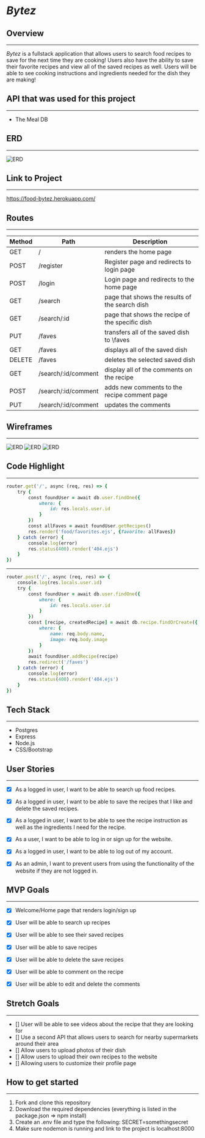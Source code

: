 # *Bytez*
## Overview
---

*Bytez* is a fullstack application that allows users to search food recipes to save for the next time they are cooking! Users also have the ability to save their favorite recipes and view all of the saved recipes as well. Users will be able to see cooking instructions and ingredients needed for the dish they are making!



## API that was used for this project
---
- The Meal DB



## ERD
---
![ERD](/static/img/erd.png)





## Link to Project 
---
https://food-bytez.herokuapp.com/



## Routes
---
| Method | Path | Description |
| ---| ----------| ---|
| GET | / | renders the home page
| POST | /register | Register page and redirects to login page
| POST | /login | Login page and redirects to the home page
| GET | /search | page that shows the results of the search dish
| GET | /search/:id | page that shows the recipe of the specific dish
| PUT | /faves | transfers all of the saved dish to \faves
| GET | /faves | displays all of the saved dish
| DELETE | /faves | deletes the selected saved dish
| GET | /search/:id/comment | display all of the comments on the recipe
| POST | /search/:id/comment | adds new comments to the recipe comment page
| PUT | /search/:id/comment | updates the comments



## Wireframes
---
![ERD](/static/img/wireframe/IMG_0977.jpg)
![ERD](/static/img/wireframe/IMG_0976.jpg)
![ERD](/static/img/wireframe/IMG_0975.jpg)




## Code Highlight
---
```ruby
router.get('/', async (req, res) => {
    try {
        const foundUser = await db.user.findOne({
            where: {
                id: res.locals.user.id
            }
        })
        const allFaves = await foundUser.getRecipes()
        res.render('food/favorites.ejs', {favorite: allFaves})
    } catch (error) {
        console.log(error)
        res.status(400).render('404.ejs')
    }
})
```
---
```ruby
router.post('/', async (req, res) => {
    console.log(res.locals.user.id)
    try {
        const foundUser = await db.user.findOne({
            where: {
                id: res.locals.user.id
            }
        })
        const [recipe, createdRecipe] = await db.recipe.findOrCreate({
            where: {
                name: req.body.name,
                image: req.body.image
            }
        })
        await foundUser.addRecipe(recipe)
        res.redirect('/faves')
    } catch (error) {
        console.log(error)
        res.status(400).render('404.ejs')
    }
})
```


## Tech Stack
---
- Postgres
- Express
- Node.js
- CSS/Bootstrap



## User Stories
---

- [X] As a logged in user, I want to be able to search up food recipes.
- [X] As a logged in user, I want to be able to save the recipes that I like and delete the saved recipes.
- [X] As a logged in user, I want to be able to see the recipe instruction as well as the ingredients I need for the recipe.
- [X] As a user, I want to be able to log in or sign up for the website.
- [X] As a logged in user, I want to be able to log out of my account.
- [X] As an admin, I want to prevent users from using the functionality of the website if they are not logged in.


## MVP Goals
---
- [X] Welcome/Home page that renders login/sign up
- [X] User will be able to search up recipes
- [X] User will be able to see their saved recipes
- [X] User will be able to save recipes
- [X] User will be able to delete the save recipes
- [X] User will be able to comment on the recipe
- [X] User will be able to edit and delete the comments



## Stretch Goals
---
- [] User will be able to see videos about the recipe that they are looking for
- [] Use a second API that allows users to search for nearby supermarkets around their area
- [] Allow users to upload photos of their dish
- [] Allow users to upload their own recipes to the website
- [] Allowing users to customize their profile page


## How to get started
---
1. Fork and clone this repository
2. Download the required dependencies (everything is listed in the package.json => npm install)
3. Create an .env file and type the following: SECRET=somethingsecret
4. Make sure nodemon is running and link to the project is localhost:8000
